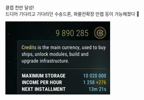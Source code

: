 클캡 천만 달성!  
드디어 기다리고 기다리던 수송드론, 화물칸확장 만렙 등이 가능해졌다 :star_struck:  

![](../assets/20220521_Credit_Cap_10M.png)  
